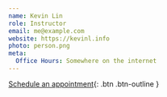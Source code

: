 ```yaml
---
name: Kevin Lin
role: Instructor
email: me@example.com
website: https://kevinl.info
photo: person.png
meta:
  Office Hours: Somewhere on the internet
---
```


[Schedule an appointment](#){: .btn .btn-outline }
